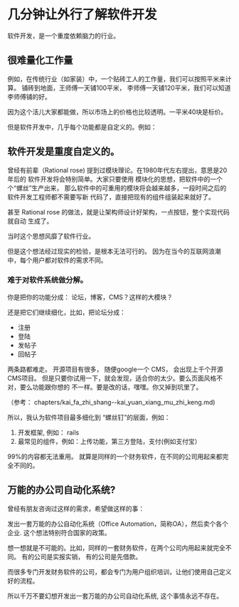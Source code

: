 # 几分钟让外行了解软件开发

软件开发，是一个重度依赖脑力的行业。

## 很难量化工作量

例如，在传统行业（如家装）中，一个贴砖工人的工作量，我们可以按照平米来计算。
铺砖到地面，王师傅一天铺100平米， 李师傅一天铺120平米，我们可以知道李师傅铺的好。

因为这个活儿大家都能做，所以市场上的价格也比较透明。一平米40块是标价。

但是软件开发中，几乎每个功能都是自定义的。例如：

## 软件开发是重度自定义的。

曾经有前辈（Rational rose) 提到过模块理论。在1980年代左右提出，意思是20年后的
软件开发将会特别简单。大家只要使用 模块化的思想，把软件中的一个个“螺丝”生产出来，
那么软件中的可重用的模块将会越来越多，一段时间之后的软件开发工程师都不需要写新
代码了，直接把现有的组件组装起来就好了。

甚至 Rational rose 的做法，就是让架构师设计好架构，一点按钮，整个实现代码就自动
生成了。

当时这个思想风靡了软件行业。

但是这个想法经过现实的检验，是根本无法可行的。
因为在当今的互联网浪潮中，每个用户都对软件的需求不同。

### 难于对软件系统做分解。

你是把你的功能分成： 论坛，博客，CMS？这样的大模块？

还是把它们继续细化，比如，把论坛分成：

- 注册
- 登陆
- 发帖子
- 回帖子

两条路都难走。 开源项目有很多， 随便google一个 CMS， 会出现上千个开源CMS项目。
但是只要你试用一下，就会发现，适合你的太少。要么页面风格不对，要么功能跟你想的
不一样。要是改的话，嘿嘿。你又掉到坑里了。

（参考： chapters/kai_fa_zhi_shang--kai_yuan_xiang_mu_zhi_keng.md)

所以，我认为软件项目最多细化到 “螺丝钉”的层面，例如：

1. 开发框架, 例如：  rails
2. 最常见的组件，例如：上传功能，第三方登陆，支付(例如支付宝）

99%的内容都无法重用。 就算是同样的一个财务软件，在不同的公司用起来都完全不同的。

## 万能的办公司自动化系统?

曾经有朋友咨询过这样的需求，希望做这样的事：

发出一套万能的办公自动化系统（Office Automation，简称OA），然后卖个各个企业.
这个想法特别符合国家的政策。

想一想就是不可能的。比如，同样的一套财务软件，在两个公司内用起来就完全不同。
有的公司是实报实销， 有的公司是先借款。

而很多专门开发财务软件的公司，都会专门为用户组织培训，让他们使用自己定义好的流程。

所以千万不要幻想开发出一套万能的办公司自动化系统, 这个事情永远不存在。


